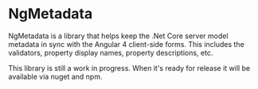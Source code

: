 # NgMetadata
NgMetadata is a library that helps keep the .Net Core server model metadata in sync with the Angular 4 client-side forms. This includes the validators, property display names, property descriptions, etc.

This library is still a work in progress. When it's ready for release it will be available via nuget and npm.